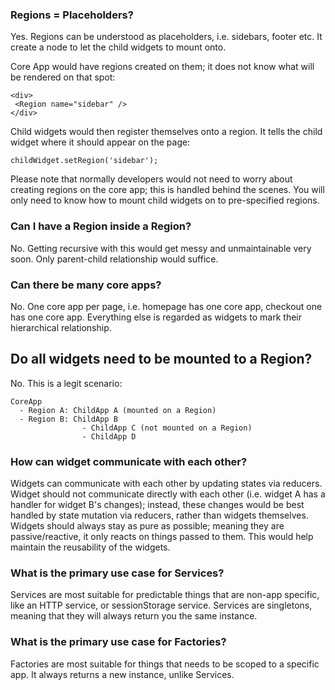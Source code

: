 ### Regions = Placeholders?

Yes. Regions can be understood as placeholders, i.e. sidebars, footer etc. It create a node to let the child widgets to mount onto.

Core App would have regions created on them; it does not know what will be rendered on that spot:
```
<div>
 <Region name="sidebar" />
</div>
```

Child widgets would then register themselves onto a region. It tells the child widget where it should appear on the page:

```
childWidget.setRegion('sidebar');
```

Please note that normally developers would not need to worry about creating regions on the core app; this is handled behind the scenes. You will only need to know how to mount child widgets on to pre-specified regions.

### Can I have a Region inside a Region?

No. Getting recursive with this would get messy and unmaintainable very soon. Only parent-child relationship would suffice.

### Can there be many core apps?

No. One core app per page, i.e. homepage has one core app, checkout one has one core app. Everything else is regarded as widgets to mark their hierarchical relationship.

## Do all widgets need to be mounted to a Region?

No. This is a legit scenario:
```
CoreApp
  - Region A: ChildApp A (mounted on a Region)
  - Region B: ChildApp B
                - ChildApp C (not mounted on a Region)
                - ChildApp D
```


### How can widget communicate with each other?

Widgets can communicate with each other by updating states via reducers. Widget should not communicate directly with each other (i.e. widget A has a handler for widget B's changes); instead, these changes would be best handled by state mutation via reducers, rather than widgets themselves. Widgets should always stay as pure as possible; meaning they are passive/reactive, it only reacts on things passed to them. This would help maintain the reusability of the widgets.

### What is the primary use case for Services?

Services are most suitable for predictable things that are non-app specific, like an HTTP service, or sessionStorage service. Services are singletons, meaning that they will always return you the same instance.

### What is the primary use case for Factories?

Factories are most suitable for things that needs to be scoped to a specific app. It always returns a new instance, unlike Services.
